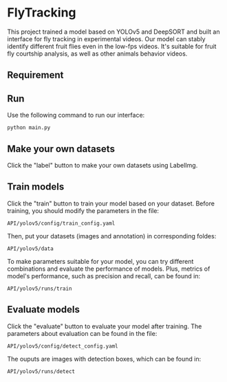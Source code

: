 # FlyTracking
This project trained a model based on YOLOv5 and DeepSORT and built an interface for fly tracking in experimental videos. Our model can stably identify different fruit flies even in the low-fps videos. It's suitable for fruit fly courtship analysis, as well as other animals behavior videos.

## Requirement


## Run
Use the following command to run our interface:

    python main.py

## Make your own datasets
Click the "label" button to make your own datasets using LabelImg.

## Train models
Click the "train" button to train your model based on your dataset. Before training, you should modify the parameters in the file:

    API/yolov5/config/train_config.yaml
    
Then, put your datasets (images and annotation) in corresponding foldes:

    API/yolov5/data
    
To make parameters suitable for your model, you can try different combinations and evaluate the performance of models. Plus, metrics of model's performance, such as precision and recall, can be found in:

    API/yolov5/runs/train


## Evaluate models
Click the  "evaluate" button to evaluate your model after training. The parameters about evaluation can be found in the file:

    API/yolov5/config/detect_config.yaml
    
The ouputs are images with detection boxes, which can be found in:
    
    API/yolov5/runs/detect
